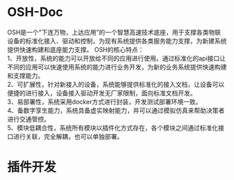 # OSH-Doc
OSH是一个“下连万物，上达应用”的一个智慧高速技术底座，用于支撑各类物联设备的标准化接入、驱动和控制，为现有系统提供各类服务能力支撑，为新建系统提供快速构建和底座能力支撑。
OSH的核心特点：  
1、开放性，系统的能力可以开放给不同的应用进行使用。通过标准化的api接口让不同的应用可以快速使用系统的能力进行业务开发，为新的业务系统提供快速构建和支撑能力。  
2、可扩展性，针对新接入的设备，系统能够提供标准化的接入文档，让设备可以便捷的进行接入，设备接入驱动开发无厂家限制，面向标准文档开发。  
3、易部署性，系统采用docker方式进行封装，开发测试部署环境一致。  
4、备数字孪生能力，系统具备虚实映射能力，并可以通过模拟仿真来帮助决策者进行交通管控。  
5、模块低耦合性，系统所有模块以插件化方式存在，各个模块之间通过标准化接口进行关联，完全解耦，也可以单独部署。  

# 插件开发

